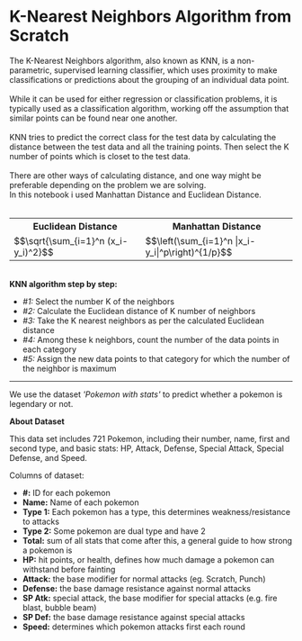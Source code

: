 # K-Nearest Neighbors Algorithm from Scratch
The K-Nearest Neighbors algorithm, also known as KNN, is a non-parametric, supervised learning classifier, which uses proximity to make classifications or predictions about the grouping of an individual data point.<br><br> 
While it can be used for either regression or classification problems, it is typically used as a classification algorithm, working off the assumption that similar points can be found near one another.<br><br>
KNN tries to predict the correct class for the test data by calculating the distance between the test data and all the training points. Then select the K number of points which is closet to the test data.<br><br>
There are other ways of calculating distance, and one way might be preferable depending on the problem we are solving.<br>
In this notebook i used Manhattan Distance and Euclidean Distance.<br><br>

<table align="center">
<tr>
  <th>Euclidean Distance</th>
  <th>Manhattan Distance</th>
</tr>
<tr>
 <td>
  $$\sqrt{\sum_{i=1}^n (x_i-y_i)^2}$$    
 </td>
 <td>
  $$\left(\sum_{i=1}^n |x_i-y_i|^p\right)^{1/p}$$
 </td>
</tr>
</table>   

<br>**KNN algorithm step by step:**
* *#1:* Select the number K of the neighbors
* *#2:* Calculate the Euclidean distance of K number of neighbors
* *#3:* Take the K nearest neighbors as per the calculated Euclidean distance
* *#4:* Among these k neighbors, count the number of the data points in each category
* *#5:* Assign the new data points to that category for which the number of the neighbor is maximum

<hr>

We use the dataset *'Pokemon with stats'* to predict whether a pokemon is legendary or not.

**About Dataset**

This data set includes 721 Pokemon, including their number, name, first and second type, and basic stats: HP, Attack, Defense, Special Attack, Special Defense, and Speed.

Columns of dataset:
* **#:** ID for each pokemon
* **Name:** Name of each pokemon
* **Type 1:** Each pokemon has a type, this determines weakness/resistance to attacks
* **Type 2:** Some pokemon are dual type and have 2
* **Total:** sum of all stats that come after this, a general guide to how strong a pokemon is
* **HP:** hit points, or health, defines how much damage a pokemon can withstand before fainting
* **Attack:** the base modifier for normal attacks (eg. Scratch, Punch)
* **Defense:** the base damage resistance against normal attacks
* **SP Atk:** special attack, the base modifier for special attacks (e.g. fire blast, bubble beam)
* **SP Def:** the base damage resistance against special attacks
* **Speed:** determines which pokemon attacks first each round
